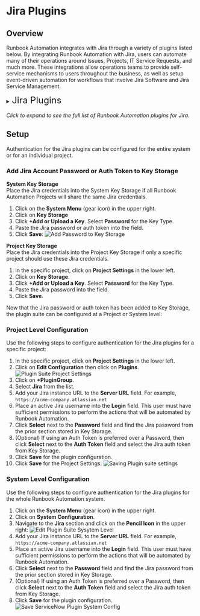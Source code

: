 # Jira Plugins

## Overview

Runbook Automation integrates with Jira through a variety of plugins listed below.
By integrating Runbook Automation with Jira, users can automate many of their operations around Issues, Projects, IT Service Requests, and much more.
These integrations allow operations teams to provide self-service mechanisms to users throughout the business, as well as setup event-driven automation for workflows that involve Jira Software and Jira Service Management.

<details><summary> <font size="5">Jira Plugins</font>
</summary>

|Plugin Name| Plugin Type| Description|
|:---------------------------------------------------------|:---------------------------------------------------------:|:---------------------------------------------------------|
|[**Search Assigned Issues**](/manual/jobs/job-plugins/workflow-steps/jira.md#jira-issue-assigned)|Job Step|Search assigned issues by user.|
|[**Check Issue Exists**](/manual/jobs/job-plugins/workflow-steps/jira.md#jira-issue-check-exist)|Job Step|Check if the Jira issue exists by key.|
|[**Comment on Issue**](/manual/jobs/job-plugins/workflow-steps/jira.md#jira-issue-comment)|Job Step|Append comments to a Jira issue.|
|[**Create Issue**](/manual/jobs/job-plugins/workflow-steps/jira.md#jira-issue-create)|Job Step|Creates a new Jira issue.|
|[**Update Issue**](/manual/jobs/job-plugins/workflow-steps/jira.md#jira-issue-update)|Job Step|Updates an existing Jira issue.|
|[**Retrieve Issue**](/manual/jobs/job-plugins/workflow-steps/jira.md#jira-issue-get-data)|Job Step|View the data of an existing Jira issue.|
|[**Comment on Issue**](/manual/notifications/jira.md#jira-issue-notification-comment)|Notification|Append comments to a Jira issue.|
|[**Create Issue**](/manual/notifications/jira.md#jira-issue-notification-create)|Notification|Creates a new Jira issue.|
</details>
<br>
<em>Click to expand to see the full list of Runbook Automation plugins for Jira.</em>

## Setup

Authentication for the Jira plugins can be configured for the entire system or for an individual project.

### Add Jira Account Password or Auth Token to Key Storage

**System Key Storage**
<br>Place the Jira credentials into the System Key Storage if all Runbook Automation Projects will share the same Jira credentials.
1. Click on the **System Menu** (gear icon) in the upper right.
2. Click on **Key Storage**
3. Click **+Add or Upload a Key**. Select **Password** for the Key Type.
4. Paste the Jira password or auth token into the field.
5. Click **Save**:
   ![Add Password to Key Storage](/assets/img/jira-add-pw-keystorage.png)

**Project Key Storage**
<br>Place the Jira credentials into the Project Key Storage if only a specific project should use these Jira credentials.
1. In the specific project, click on **Project Settings** in the lower left.
2. Click on **Key Storage**.
3. Click **+Add or Upload a Key**. Select **Password** for the Key Type.
4. Paste the Jira password into the field.
5. Click **Save**.

Now that the Jira password or auth token has been added to Key Storage, the plugin suite can be configured at a Project or System level:


### Project Level Configuration
Use the following steps to configure authentication for the Jira plugins for a specific project:

1. In the specific project, click on **Project Settings** in the lower left.
2. Click on **Edit Configuration** then click on **Plugins**.
   ![Plugin Suite Project Settings](/assets/img/plugin-groups-project-settings.png)<br>
3. Click on **+PluginGroup**.
4. Select **Jira** from the list.
5. Add your Jira instance URL to the **Server URL** field. For example, `https://acme-company.atlassian.net`
6. Place an active Jira username into the **Login** field. This user must have sufficient permissions to perform the actions that will be automated by Runbook Automation.
7. Click **Select** next to the **Password** field and find the Jira password from the prior section stored in Key Storage.
8. (Optional) If using an Auth Token is preferred over a Password, then click **Select** next to the **Auth Token** field and select the Jira auth token from Key Storage.
9. Click **Save** for the plugin configuration.
10. Click **Save** for the Project Settings:
    ![Saving Plugin suite settings](/assets/img/jira-save-plugin-suite-project.png)<br>

### System Level Configuration

Use the following steps to configure authentication for the Jira plugins for the whole Runbook Automation system.

1. Click on the **System Menu** (gear icon) in the upper right.
2. Click on **System Configuration**.
3. Navigate to the **Jira** section and click on the **Pencil Icon** in the upper right:
   ![Edit Plugin Suite Sysytem Level](/assets/img/jira-edit-system-plugin-suite.png)
4. Add your Jira instance URL to the **Server URL** field. For example, `https://acme-company.atlassian.net`
5. Place an active Jira username into the **Login** field. This user must have sufficient permissions to perform the actions that will be automated by Runbook Automation.
6. Click **Select** next to the **Password** field and find the Jira password from the prior section stored in Key Storage.
7. (Optional) If using an Auth Token is preferred over a Password, then click **Select** next to the **Auth Token** field and select the Jira auth token from Key Storage.
8. Click **Save** for the plugin configuration.
   ![Save ServiceNow Plugin System Config](/assets/img/jira-save-system-plugin-suite.png)
